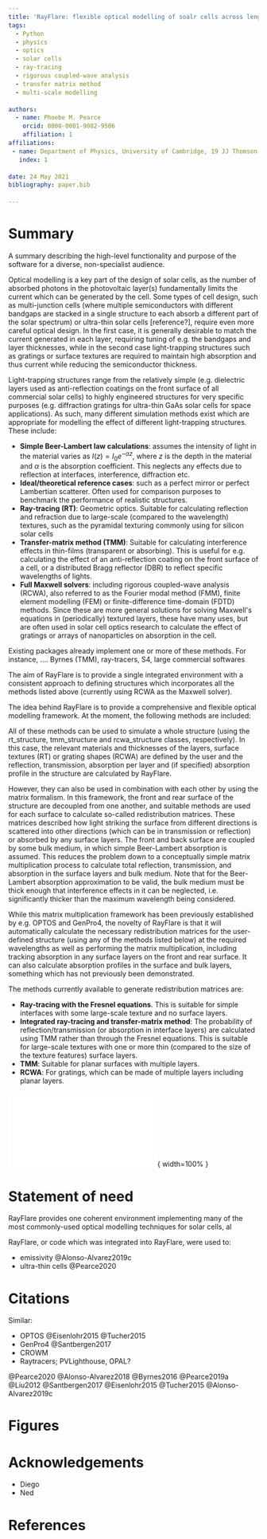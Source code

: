 ```yaml
---
title: 'RayFlare: flexible optical modelling of soalr cells across length scales'
tags:
  - Python
  - physics
  - optics
  - solar cells
  - ray-tracing
  - rigorous coupled-wave analysis
  - transfer matrix method
  - multi-scale modelling
  
authors:
  - name: Phoebe M. Pearce
    orcid: 0000-0001-9082-9506
    affiliation: 1
affiliations:
 - name: Department of Physics, University of Cambridge, 19 JJ Thomson Avenue, Cambridge CB3 0HE
   index: 1

date: 24 May 2021
bibliography: paper.bib

---
```


# Summary

A summary describing the high-level functionality and purpose of the software for a diverse, non-specialist audience.

Optical modelling is a key part of the design of solar cells, as the number of absorbed photons in the photovoltaic
layer(s) fundamentally limits the current which can be generated by the cell. Some types of cell design, such as 
multi-junction cells (where multiple semiconductors with different bandgaps are stacked in a single structure to 
each absorb a different part of the solar spectrum) or ultra-thin solar cells [reference?], require even more careful optical design.
In the first case, it is generally desirable to match the current generated in each layer, requiring tuning of e.g. the
bandgaps and layer thicknesses, while in the second case light-trapping structures such as gratings or surface textures
are required to maintain high absorption and thus current while reducing the semiconductor thickness.

Light-trapping structures range from the relatively simple (e.g. dielectric layers used as anti-reflection coatings
on the front surface of all commercial solar cells) to highly engineered structures for very specific purposes (e.g.
diffraction gratings for ultra-thin GaAs solar cells for space applications). As such, many different simulation methods 
exist which are appropriate for modelling the effect of different light-trapping structures. These include:

- **Simple Beer-Lambert law calculations**: assumes the intensity of light in the material varies as
  $I(z) = I_0 e^{-\alpha z}$, where $z$ is the depth in the material and $\alpha$ is the absorption coefficient. This 
  neglects any effects due to reflection at interfaces, interference, diffraction etc.
- **Ideal/theoretical reference cases**: such as a perfect mirror or perfect Lambertian scatterer. Often used for comparison
  purposes to benchmark the performance of realistic structures.
- **Ray-tracing (RT)**: Geometric optics. Suitable for calculating reflection and refraction due to large-scale 
  (compared to the wavelength) textures, such as the pyramidal texturing commonly using for silicon solar cells
- **Transfer-matrix method (TMM)**: Suitable for calculating interference effects in thin-films (transparent or absorbing).
  This is useful for e.g. calculating the effect of an anti-reflection coating on the front surface of a cell, or
  a distributed Bragg reflector (DBR) to reflect specific wavelengths of lights.
- **Full Maxwell solvers**: including rigorous coupled-wave analysis (RCWA), also referred to as the Fourier modal method (FMM),
  finite element modelling (FEM) or finite-difference time-domain (FDTD) methods. Since these are more general solutions for
  solving Maxwell's equations in (periodically) textured layers, these have many uses, but are often used in solar cell
  optics research to calculate the effect of gratings or arrays of nanoparticles on absorption in the cell.

Existing packages already implement one or more of these methods. For instance, .... Byrnes (TMM), ray-tracers, S4,
large commercial softwares

The aim of RayFlare is to provide a single integrated environment with a consistent approach to defining structures which
incorporates all the methods listed above (currently using RCWA as the Maxwell solver). 


The idea behind RayFlare is to provide a comprehensive and flexible optical modelling framework. At the moment,
the following methods are included:

All of these methods can be used to simulate a whole structure (using the rt_structure, tmm_structure and rcwa_structure
classes, respectively). In this case, the relevant materials and thicknesses of the layers, surface textures (RT) or grating shapes
(RCWA) are defined by the user and the reflection, transmission, absorption per layer and (if specified) absorption profile
in the structure are calculated by RayFlare.

However, they can also be used in combination with each other by using the matrix formalism. In this
framework, the front and rear surface of the structure are decoupled from one another, and suitable methods are used for each surface
to calculate so-called redistribution matrices. These matrices described how light striking the surface from different directions
is scattered into other directions (which can be in transmission or reflection) or absorbed by any surface layers. The front and
back surface are coupled by some bulk medium, in which simple Beer-Lambert absorption is assumed. This reduces the problem down
to a conceptually simple matrix multiplication process to calculate total reflection, transmission, and absorption in the
surface layers and bulk medium. Note that for the Beer-Lambert absorption approximation to be valid, the bulk medium must be thick
enough that interference effects in it can be neglected, i.e. significantly thicker than the maximum wavelength being considered.

While this matrix multiplication framework has been previously established by e.g. OPTOS and GenPro4, the novelty of RayFlare is that
it will automatically calculate the necessary redistribution matrices for the user-defined structure (using any of the methods listed below)
at the required wavelengths as well as performing the matrix multiplication, including tracking absorption in any surface layers on the
front and rear surface. It can also calculate absorption profiles in the surface and bulk layers, something which has not previously been
demonstrated.

The methods currently available to generate redistribution matrices are:

- **Ray-tracing with the Fresnel equations**. This is suitable for simple interfaces with some large-scale texture and no surface layers.
- **Integrated ray-tracing and transfer-matrix method**: The probability of reflection/transmission
  (or absorption in interface layers) are calculated using TMM rather than through the Fresnel equations. This is suitable for large-scale
  textures with one or more thin (compared to the size of the texture features) surface layers.
- **TMM**: Suitable for planar surfaces with multiple layers.
- **RCWA**: For gratings, which can be made of multiple layers including planar layers.

![Caption for example figure.](rayflare_diagram_crop.pdf){ width=100% }

# Statement of need

RayFlare provides one coherent environment implementing many of the most commonly-used optical modelling techniques 
for solar cells, al

RayFlare, or code which was integrated into RayFlare, were used to:

- emissivity @Alonso-Alvarez2019c
- ultra-thin cells @Pearce2020

# Citations

Similar:
- OPTOS @Eisenlohr2015 @Tucher2015
- GenPro4 @Santbergen2017
- CROWM
- Raytracers; PVLighthouse, OPAL?

@Pearce2020
@Alonso-Alvarez2018
@Byrnes2016
@Pearce2019a
@Liu2012
@Santbergen2017
@Eisenlohr2015
@Tucher2015
@Alonso-Alvarez2019c

# Figures

# Acknowledgements

- Diego
- Ned

# References
